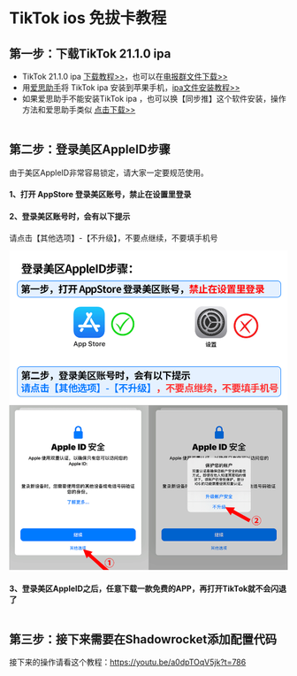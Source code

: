 # TikTok ios 免拔卡教程

## 第一步：下载TikTok 21.1.0 ipa
- TikTok 21.1.0 ipa <a href="https://youtu.be/a0dpTOqV5jk" target="_blank">下载教程>></a>，也可以在<a href="https://t.me/tiktokfx" target="_blank">电报群文件下载>></a><br>
- 用<a href="http://pc.i4.cn/" target="_blank">爱思助手</a>将 TikTok ipa 安装到苹果手机，<a href="https://youtu.be/Tol_uD2kE9Q" target="_blank">ipa文件安装教程>></a><br>
- 如果爱思助手不能安装TikTok ipa ，也可以换【同步推】这个软件安装，操作方法和爱思助手类似 <a href="https://tui.tongbu.com/" target="_blank">点击下载>></a><br><br>



## 第二步：登录美区AppleID步骤
由于美区AppleID非常容易锁定，请大家一定要规范使用。

#### 1、打开 AppStore 登录美区账号，禁止在设置里登录

#### 2、登录美区账号时，会有以下提示
请点击【其他选项】-【不升级】，不要点继续，不要填手机号

<img src="https://raw.githubusercontent.com/kjfx/TikTik21/main/%E7%99%BB%E5%BD%95%E7%BE%8E%E5%8C%BAAppleID%E8%AF%B4%E6%98%8E.png" />

#### 3、登录美区AppleID之后，任意下载一款免费的APP，再打开TikTok就不会闪退了<br><br>

## 第三步：接下来需要在Shadowrocket添加配置代码
接下来的操作请看这个教程：https://youtu.be/a0dpTOqV5jk?t=786
